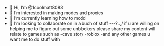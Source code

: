 - 👋 Hi, I’m @1coolmatt8083
- 👀 I’m interested in making modes and proxies
- 🌱 I’m currently learning how to modd
- 💞️ I’m looking to collaborate on in a buch of stuff
---?..,/ if u are willing on helping me to figure out some unblockers please share
  my content will relate to games such as
  -cave story
  -roblox
  -and any other games u want me to do stuff with 



<!---
1coolmatt8083/1coolmatt8083 is a ✨ (this file) appears on your GitHub profile.
You can click the Preview link to take a look at your changes.
--->

